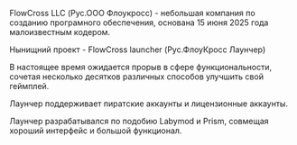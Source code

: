 FlowCross LLC (Рус.ООО Флоукросс) - небольшая компания по созданию програмного обеспечения, основана 15 июня 2025 года малоизвестным кодером.

Нынищний проект - FlowCross launcher (Рус.ФлоуКросс Лаунчер)

В настоящее время ожидается прорыв в сфере функциональности, сочетая несколько десятков различных способов улучшить свой геймплей.

Лаунчер поддерживает пиратские аккаунты и лицензионные аккаунты.

Лаунчер разрабатывался по подобию Labymod и Prism, совмещая хороший интерфейс и большой функционал.
